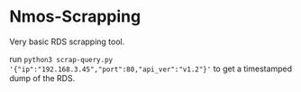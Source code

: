 # Nmos-Scrapping

Very basic RDS scrapping tool.

run `python3 scrap-query.py '{"ip":"192.168.3.45","port":80,"api_ver":"v1.2"}'` to get a timestamped dump of the RDS.
